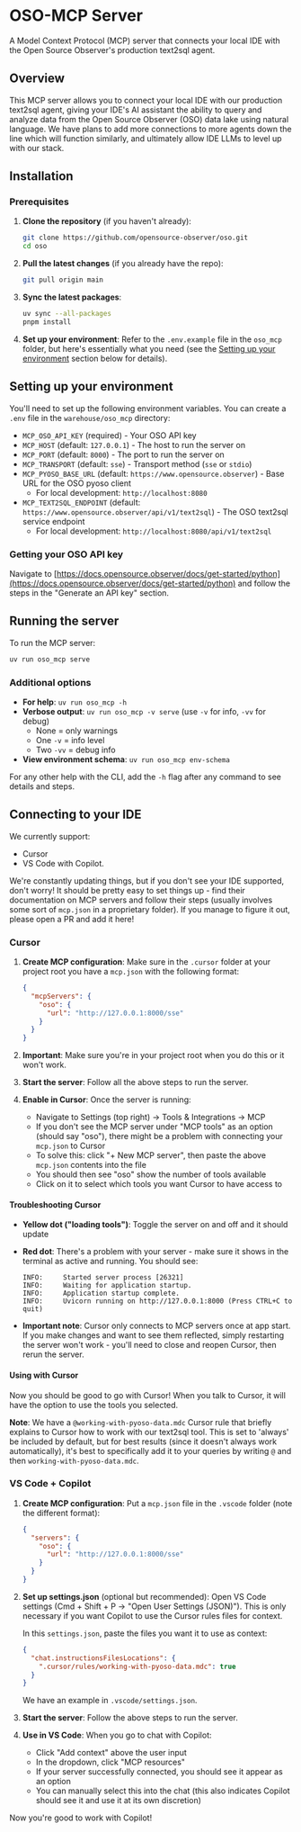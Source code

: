 # OSO-MCP Server

A Model Context Protocol (MCP) server that connects your local IDE with the Open Source Observer's production text2sql agent.

## Overview

This MCP server allows you to connect your local IDE with our production text2sql agent, giving your IDE's AI assistant the ability to query and analyze data from the Open Source Observer (OSO) data lake using natural language. We have plans to add more connections to more agents down the line which will function similarly, and ultimately allow IDE LLMs to level up with our stack.

## Installation

### Prerequisites

1. **Clone the repository** (if you haven't already):

   ```bash
   git clone https://github.com/opensource-observer/oso.git
   cd oso
   ```

2. **Pull the latest changes** (if you already have the repo):

   ```bash
   git pull origin main
   ```

3. **Sync the latest packages**:

   ```bash
   uv sync --all-packages
   pnpm install
   ```

4. **Set up your environment**: Refer to the `.env.example` file in the `oso_mcp` folder, but here's essentially what you need (see the [Setting up your environment](#setting-up-your-environment) section below for details).

## Setting up your environment

You'll need to set up the following environment variables. You can create a `.env` file in the `warehouse/oso_mcp` directory:

- `MCP_OSO_API_KEY` (required) - Your OSO API key
- `MCP_HOST` (default: `127.0.0.1`) - The host to run the server on
- `MCP_PORT` (default: `8000`) - The port to run the server on
- `MCP_TRANSPORT` (default: `sse`) - Transport method (`sse` or `stdio`)
- `MCP_PYOSO_BASE_URL` (default: `https://www.opensource.observer`) - Base URL for the OSO pyoso client
  - For local development: `http://localhost:8080`
- `MCP_TEXT2SQL_ENDPOINT` (default: `https://www.opensource.observer/api/v1/text2sql`) - The OSO text2sql service endpoint
  - For local development: `http://localhost:8080/api/v1/text2sql`

### Getting your OSO API key

Navigate to [https://docs.opensource.observer/docs/get-started/python](https://docs.opensource.observer/docs/get-started/python) and follow the steps in the "Generate an API key" section.

## Running the server

To run the MCP server:

```bash
uv run oso_mcp serve
```

### Additional options

- **For help**: `uv run oso_mcp -h`
- **Verbose output**: `uv run oso_mcp -v serve` (use `-v` for info, `-vv` for debug)
  - None = only warnings
  - One `-v` = info level
  - Two `-vv` = debug info
- **View environment schema**: `uv run oso_mcp env-schema`

For any other help with the CLI, add the `-h` flag after any command to see details and steps.

## Connecting to your IDE

We currently support:

- Cursor
- VS Code with Copilot.

We're constantly updating things, but if you don't see your IDE supported, don't worry! It should be pretty easy to set things up - find their documentation on MCP servers and follow their steps (usually involves some sort of `mcp.json` in a proprietary folder). If you manage to figure it out, please open a PR and add it here!

### Cursor

1. **Create MCP configuration**: Make sure in the `.cursor` folder at your project root you have a `mcp.json` with the following format:

   ```json
   {
     "mcpServers": {
       "oso": {
         "url": "http://127.0.0.1:8000/sse"
       }
     }
   }
   ```

2. **Important**: Make sure you're in your project root when you do this or it won't work.

3. **Start the server**: Follow all the above steps to run the server.

4. **Enable in Cursor**: Once the server is running:
   - Navigate to Settings (top right) → Tools & Integrations → MCP
   - If you don't see the MCP server under "MCP tools" as an option (should say "oso"), there might be a problem with connecting your `mcp.json` to Cursor
   - To solve this: click "+ New MCP server", then paste the above `mcp.json` contents into the file
   - You should then see "oso" show the number of tools available
   - Click on it to select which tools you want Cursor to have access to

#### Troubleshooting Cursor

- **Yellow dot ("loading tools")**: Toggle the server on and off and it should update
- **Red dot**: There's a problem with your server - make sure it shows in the terminal as active and running. You should see:

  ```
  INFO:     Started server process [26321]
  INFO:     Waiting for application startup.
  INFO:     Application startup complete.
  INFO:     Uvicorn running on http://127.0.0.1:8000 (Press CTRL+C to quit)
  ```

- **Important note**: Cursor only connects to MCP servers once at app start. If you make changes and want to see them reflected, simply restarting the server won't work - you'll need to close and reopen Cursor, then rerun the server.

#### Using with Cursor

Now you should be good to go with Cursor! When you talk to Cursor, it will have the option to use the tools you selected.

**Note**: We have a `@working-with-pyoso-data.mdc` Cursor rule that briefly explains to Cursor how to work with our text2sql tool. This is set to 'always' be included by default, but for best results (since it doesn't always work automatically), it's best to specifically add it to your queries by writing `@` and then `working-with-pyoso-data.mdc`.

### VS Code + Copilot

1. **Create MCP configuration**: Put a `mcp.json` file in the `.vscode` folder (note the different format):

   ```json
   {
     "servers": {
       "oso": {
         "url": "http://127.0.0.1:8000/sse"
       }
     }
   }
   ```

2. **Set up settings.json** (optional but recommended): Open VS Code settings (Cmd + Shift + P → "Open User Settings (JSON)"). This is only necessary if you want Copilot to use the Cursor rules files for context.

   In this `settings.json`, paste the files you want it to use as context:

   ```json
   {
     "chat.instructionsFilesLocations": {
       ".cursor/rules/working-with-pyoso-data.mdc": true
     }
   }
   ```

   We have an example in `.vscode/settings.json`.

3. **Start the server**: Follow the above steps to run the server.

4. **Use in VS Code**: When you go to chat with Copilot:
   - Click "Add context" above the user input
   - In the dropdown, click "MCP resources"
   - If your server successfully connected, you should see it appear as an option
   - You can manually select this into the chat (this also indicates Copilot should see it and use it at its own discretion)

Now you're good to work with Copilot!
